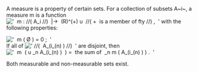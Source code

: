 A measure is a property of certain sets. For a collection of subsets
A~i~, a measure m is a function
!['  m : //( A\_i //)  |-\>  (R)\^(+) u  //( +  is a member of fty //) ,  '](../dictionary/equation_images/1383.1..png)
with the following properties:

!['  m ( Ø ) = 0 ;  '](../dictionary/equation_images/1383.2..png)\
 If all of ![' //(  A\_(i\_(n)
) //)  '](../dictionary/equation_images/1383.3..png) are disjoint, then
!['  m  ( u \_n A\_(i\_(n) )  ) =  the sum of  \_n m ( A\_(i\_(n)
) ) .  '](../dictionary/equation_images/1383.4..png)

Both measurable and non-measurable sets exist.
